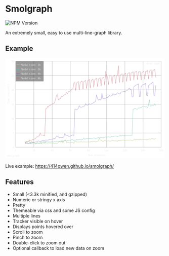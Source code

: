 # Smolgraph

![NPM Version](https://img.shields.io/npm/v/smolgraph)

An extremely small, easy to use multi-line-graph library.

## Example

![example graph](./example.svg)

Live example: https://414owen.github.io/smolgraph/

## Features

* Small (<3.3k minified, and gzipped)
* Numeric or stringy x axis
* Pretty
* Themeable via css and some JS config
* Multiple lines
* Tracker visible on hover
* Displays points hovered over
* Scroll to zoom
* Pinch to zoom
* Double-click to zoom out
* Optional callback to load new data on zoom
